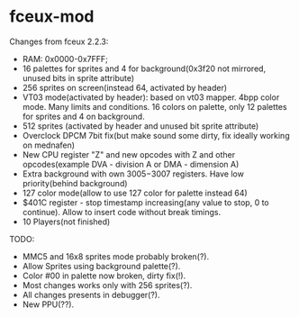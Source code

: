 # fceux-mod
Changes from fceux 2.2.3:

- RAM: 0x0000-0x7FFF;
- 16 palettes for sprites and 4 for background(0x3f20 not mirrored, unused bits in sprite attribute)
- 256 sprites on screen(instead 64, activated by header)
- VT03 mode(activated by header): based on vt03 mapper. 4bpp color mode. Many limits and conditions. 16 colors on palette, only 12 palettes for sprites and 4 on background.
- 512 sprites (activated by header and unused bit sprite attribute)
- Overclock DPCM 7bit fix(but make sound some dirty, fix ideally working on mednafen)
- New CPU register "Z" and new opcodes with Z and other opcodes(example DVA - division A or DMA - dimension A)
- Extra background with own $3005-$3007 registers. Have low priority(behind background)
- 127 color mode(allow to use 127 color for palette instead 64)
- $401C register - stop timestamp increasing(any value to stop, 0 to continue). Allow to insert code without break timings.
- 10 Players(not finished)



TODO:
- MMC5 and 16x8 sprites mode probably broken(?).
- Allow Sprites using background palette(?).
- Color #00 in palette now broken, dirty fix(!).
- Most changes works only with 256 sprites(?).
- All changes presents in debugger(?).
- New PPU(??).
